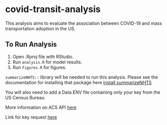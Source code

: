 # covid-transit-analysis

This analysis aims to evaluate the association between COVID-19 and mass transportation adoption in the US.

## To  Run Analysis

1. Open .Rproj file with RStudio.
2. Run `analysis.R` for model results.
3. Run `figures.R` for figures.

`summarizeNHTS::` library will be needed to run this analysis. Please see the documentation for installing that package here [install summarizeNHTS](https://github.com/Westat-Transportation/summarizeNHTS/tree/master/inst/install)

You will also need to add a Data\.ENV file containing only your key from the US Census Bureau.

More information on ACS API [here](https://www.google.com/url?sa=t&rct=j&q=&esrc=s&source=web&cd=&ved=2ahUKEwir-pLp9670AhXwQzABHX7xD1MQFnoECAQQAQ&url=https%3A%2F%2Fwww.census.gov%2Fcontent%2Fdam%2FCensus%2Flibrary%2Fpublications%2F2020%2Facs%2Facs_api_handbook_2020_ch02.pdf&usg=AOvVaw3kN0aD8ZJZSBAtHhHqpBiM)

Link for key request [here](https://api.census.gov/data/key_signup.html)
